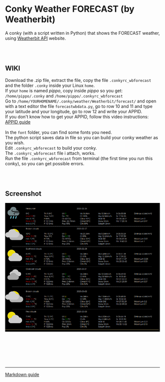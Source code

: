 # Conky Weather FORECAST (by Weatherbit)
 
A conky (with a script written in Python) that shows the FORECAST weather, using [Weatherbit API](https://weatherbit.io/) website.<br>

<br>
<br>

## **WIKI**<br>

Download the .zip file, extract the file, copy the file `.conkyrc_wbforecast` and the folder `.conky` inside your Linux `home`.<br>
If your `home` is named *pippo*, copy inside *pippo* so you get: `/home/pippo/.conky` and `/home/pippo/.conkyrc_wbforecast`<br>
Go to `/home/YOURHOMENAME/.conky/weather/Weatherbit/forecast/` and open with a text editor the file `forecastwbdata.py`, go to row 10 and 11 and type your latitude and your longitude, go to row 12 and write your APPID.<br>
If you don't know how to get your APPID, follow this video instructions: [APPID guide](https://youtu.be/O0nNilsTJSM?si=Tm1P7A1MYvipxb6L&t=30)<br>
<br>
In the `font` folder, you can find some fonts you need.<br>
The python script saves data in file so you can build your conky weather as you wish.<br>
Edit `.conkyrc_wbforecast` to build your conky.<br>
The `.conkyrc_wbforecast` file i attach, works.<br>
Run the file `.conkyrc_wbforecast` from terminal (the first time you run this conky), so you can get possible errors. 




<br>
<br>

## Screenshot

![](https://github.com/TheHeadlessOfficial/weather_forecastWB/blob/main/.conky/docs/screenshot.png)<br>

<br>
<br>
<br>
<br>
<br>

---
[Markdown guide](https://docs.github.com/en/get-started/writing-on-github/getting-started-with-writing-and-formatting-on-github/basic-writing-and-formatting-syntax)


